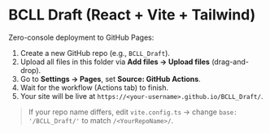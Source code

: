# BCLL Draft (React + Vite + Tailwind)

Zero-console deployment to GitHub Pages:

1. Create a new GitHub repo (e.g., `BCLL_Draft`).
2. Upload all files in this folder via **Add files → Upload files** (drag-and-drop).
3. Go to **Settings → Pages**, set **Source: GitHub Actions**.
4. Wait for the workflow (Actions tab) to finish.
5. Your site will be live at `https://<your-username>.github.io/BCLL_Draft/`.

> If your repo name differs, edit `vite.config.ts` → change `base: '/BCLL_Draft/'` to match `/<YourRepoName>/`.
